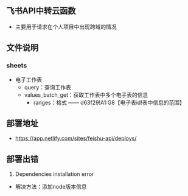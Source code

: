 ## 飞书API中转云函数
- 主要用于请求在个人项目中出现跨域的情况

## 文件说明
### sheets
- 电子工作表
	- query：查询工作表
	- values_batch_get：获取工作表中多个电子表的信息
		- ranges：格式 —— d63f29!A1:G8【电子表id!表中信息的范围】

## 部署地址
- https://app.netlify.com/sites/feishu-api/deploys/

## 部署出错
1. Dependencies installation error
- 解决方法：添加node版本信息
